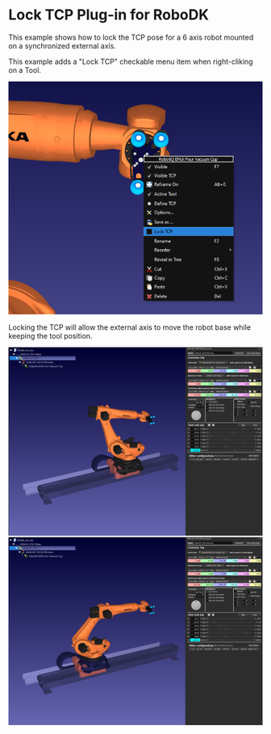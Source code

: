 Lock TCP Plug-in for RoboDK
===========================

This example shows how to lock the TCP pose for a 6 axis robot mounted on a synchronized external axis.

This example adds a "Lock TCP" checkable menu item when right-cliking on a Tool.

![Lock TCP menu](./doc/menu.PNG)

Locking the TCP will allow the external axis to move the robot base while keeping the tool position.

![Locked pose 1](./doc/locked_1.PNG) ![Locked pose 2](./doc/locked_2.PNG)